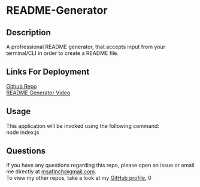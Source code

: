 # README-Generator

## Description

A profressional README generator, that accepts input from your terminal/CLI in order to create a README file. 

## Links For Deployment

<a href="https://github.com/0-Sunny-0/README-Generator">Github Repo</a><br>
<a href="" alt="">README Generator Video</a>


## Usage

This application will be invoked using the following command: <br>
node index.js <br>

## Questions

If you have any questions regarding this repo, please open an issue or email me directly at msafinch@gmail.com. <br> To view my other repos, take a look at my <a href="https://github.com/0-Sunny-0">GitHub profile.</a>
0